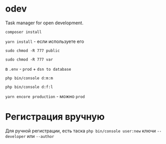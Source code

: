 # odev
Task manager for open development.

`composer install`

`yarn install` - если используете его

`sudo chmod -R 777 public`

`sudo chmod -R 777 var`

в `.env` - `prod` + `dsn to database`

`php bin/console d:m:m`

`php bin/console d:f:l`

`yarn encore production` - можно `prod`

# Регистрация вручную

Для ручной регистрации, есть таска `php bin/console user:new`  ключи `--developer` или `--author`
